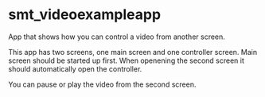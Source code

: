 # smt_videoexampleapp

App that shows how you can control a video from another screen.

This app has two screens, one main screen and one controller screen. Main screen should be started up first. When openening the second screen it should automatically open the controller.

You can pause or play the video from the second screen. 
